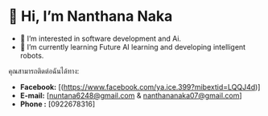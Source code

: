 # 👋 Hi, I’m Nanthana Naka

- 👀 I’m interested in software development and Ai.
- 🌱 I’m currently learning Future AI learning and developing intelligent robots.


คุณสามารถติดต่อฉันได้ทาง:
* **Facebook:** [(https://www.facebook.com/ya.ice.399?mibextid=LQQJ4d)]
* **E-mail:** [nuntana6248@gmail.com & nanthananaka07@gmail.com]
* **Phone :** [0922678316]

